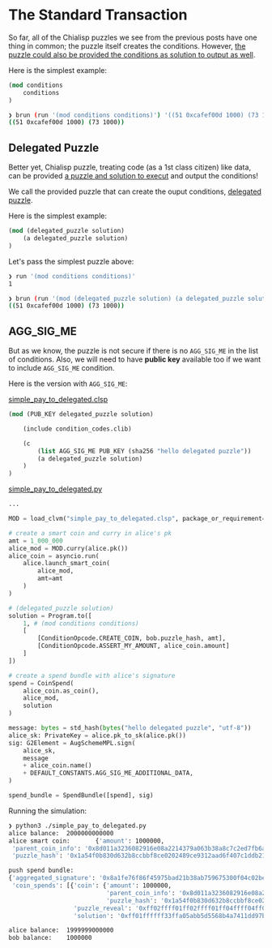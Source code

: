 # The Standard Transaction

So far, all of the Chialisp puzzles we see from the previous posts have one thing in common; the puzzle itself creates the conditions. However, [the puzzle could also be provided the conditions as solution to output as well](https://chialisp.com/docs/coins_spends_and_wallets#generating-conditions-from-the-puzzle-vs-from-the-solution).

Here is the simplest example:

``` lisp
(mod conditions
    conditions
)
```

``` sh
❯ brun (run '(mod conditions conditions)') '((51 0xcafef00d 1000) (73 1000))'      
((51 0xcafef00d 1000) (73 1000))
```

## Delegated Puzzle

Better yet, Chialisp puzzle, treating code (as a 1st class citizen) like data, can be provided [a puzzle and solution to execut](https://chialisp.com/docs/coins_spends_and_wallets#example-pay-to-delegated-puzzle) and output the conditions! 

We call the provided puzzle that can create the ouput conditions, [delegated puzzle](https://chialisp.com/docs/standard_transaction#pay-to-delegated-puzzle-or-hidden-puzzle).

Here is the simplest example:

```lisp
(mod (delegated_puzzle solution)
    (a delegated_puzzle solution)
)
```

Let's pass the simplest puzzle above:

```sh
❯ run '(mod conditions conditions)'                                                
1

❯ brun (run '(mod (delegated_puzzle solution) (a delegated_puzzle solution))') '(1 ((51 0xcafef00d 1000) (73 1000)))'
((51 0xcafef00d 1000) (73 1000))
```

## AGG_SIG_ME

But as we know, the puzzle is not secure if there is no `AGG_SIG_ME` in the list of conditions. Also, we will need to have **public key** available too if we want to include `AGG_SIG_ME` condition.

Here is the version with `AGG_SIG_ME`:

[simple_pay_to_delegated.clsp](simple_pay_to_delegated.clsp)
```lisp
(mod (PUB_KEY delegated_puzzle solution)

    (include condition_codes.clib)

    (c
        (list AGG_SIG_ME PUB_KEY (sha256 "hello delegated puzzle"))
        (a delegated_puzzle solution)
    )
)
```

[simple_pay_to_delegated.py](simple_pay_to_delegated.py)
```python
...

MOD = load_clvm("simple_pay_to_delegated.clsp", package_or_requirement=__name__, search_paths=["../include"])

# create a smart coin and curry in alice's pk
amt = 1_000_000
alice_mod = MOD.curry(alice.pk())
alice_coin = asyncio.run(
    alice.launch_smart_coin(
        alice_mod,
        amt=amt
    )
)

# (delegated_puzzle solution)
solution = Program.to([
    1, # (mod conditions conditions)
    [
        [ConditionOpcode.CREATE_COIN, bob.puzzle_hash, amt],
        [ConditionOpcode.ASSERT_MY_AMOUNT, alice_coin.amount]
    ]
])

# create a spend bundle with alice's signature
spend = CoinSpend(
    alice_coin.as_coin(),
    alice_mod,
    solution 
)

message: bytes = std_hash(bytes("hello delegated puzzle", "utf-8"))
alice_sk: PrivateKey = alice.pk_to_sk(alice.pk())
sig: G2Element = AugSchemeMPL.sign(
    alice_sk,
    message
    + alice_coin.name()
    + DEFAULT_CONSTANTS.AGG_SIG_ME_ADDITIONAL_DATA,
)

spend_bundle = SpendBundle([spend], sig)
```

Running the simulation:

```sh
❯ python3 ./simple_pay_to_delegated.py
alice balance:  2000000000000
alice smart coin:       {'amount': 1000000,
 'parent_coin_info': '0x8d011a3236082916e08a2214379a063b38a8c7c2ed7fb6a708acf824e1d9b310',
 'puzzle_hash': '0x1a54f0b830d632b8ccbbf8ce0202489ce9312aad6f407c1ddb21def66e763345'}

push spend bundle:
{'aggregated_signature': '0x8a1fe76f86f45975bad21b38ab759675300f04c02be911b572d66270e56d1c87ddb9255bbaeca646f72e97d94e1737d0169130ee2c9038a154fe15fdc6218f36e30deaf4a00914659156dc91f68e6ceae3cbdc9c9ee182e19b04f3f082d08c92',
 'coin_spends': [{'coin': {'amount': 1000000,
                           'parent_coin_info': '0x8d011a3236082916e08a2214379a063b38a8c7c2ed7fb6a708acf824e1d9b310',
                           'puzzle_hash': '0x1a54f0b830d632b8ccbbf8ce0202489ce9312aad6f407c1ddb21def66e763345'},
                  'puzzle_reveal': '0xff02ffff01ff02ffff01ff04ffff04ff02ffff04ff05ffff01ffa011e82913276355e092ff40373677de4a87461938fb975e02b0ffe08fb3d88ba9808080ffff02ff0bff178080ffff04ffff0132ff018080ffff04ffff01b0ac2f40f6cb161f872f61910bdacd811534e5b5753242553d9022906cdfa479e172b1eac8e1f38a3743b7897e58942442ff018080',
                  'solution': '0xff01ffffff33ffa05abb5d5568b4a7411dd97b3356cfedfac09b5fb35621a7fa29ab9b59dc905fb6ff830f424080ffff49ff830f4240808080'}]}

alice balance:  1999999000000
bob balance:    1000000
```

